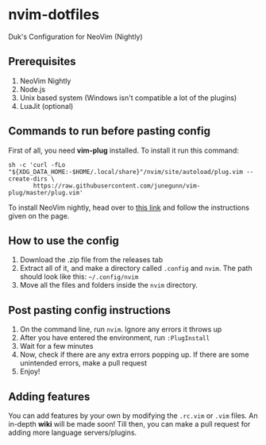 # nvim-dotfiles
Duk's Configuration for NeoVim (Nightly)

## Prerequisites

1. NeoVim Nightly
2. Node.js
3. Unix based system (Windows isn't compatible a lot of the plugins)
4. LuaJit (optional)

## Commands to run before pasting config 

First of all, you need **vim-plug** installed. To install it run this command:

```
sh -c 'curl -fLo "${XDG_DATA_HOME:-$HOME/.local/share}"/nvim/site/autoload/plug.vim --create-dirs \
       https://raw.githubusercontent.com/junegunn/vim-plug/master/plug.vim'

```

To install NeoVim nightly, head over to [this link](https://github.com/neovim/neovim) and follow the instructions given on the page.

## How to use the config

1. Download the .zip file from the releases tab
2. Extract all of it, and make a directory called `.config` and `nvim`. The path should look like this: `~/.config/nvim`
3. Move all the files and folders inside the `nvim` directory.

## Post pasting config instructions

1. On the command line, run `nvim`. Ignore any errors it throws up
2. After you have entered the environment, run `:PlugInstall`
3. Wait for a few minutes
4. Now, check if there are any extra errors popping up. If there are some unintended errors, make a pull request
5. Enjoy!

## Adding features

You can add features by your own by modifying the `.rc.vim` or `.vim` files. An in-depth **wiki** will be made soon!
Till then, you can make a pull request for adding more language servers/plugins.


